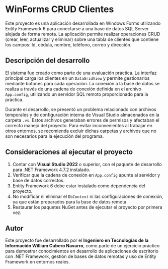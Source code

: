 # WinForms CRUD Clientes

Este proyecto es una aplicación desarrollada en Windows Forms utilizando Entity Framework 6 para conectarse a una base de datos SQL Server alojada de forma remota. La aplicación permite realizar operaciones CRUD (crear, leer, actualizar y eliminar) sobre una tabla de clientes que contiene los campos: Id, cédula, nombre, teléfono, correo y dirección.

## Descripción del desarrollo

El sistema fue creado como parte de una evaluación práctica. La interfaz principal carga los clientes en un `DataGridView` y permite gestionarlos mediante botones para cada operación. La conexión a la base de datos se realiza a través de una cadena de conexión definida en el archivo `App.config`, utilizando un servidor SQL remoto proporcionado para la práctica.

Durante el desarrollo, se presentó un problema relacionado con archivos temporales y de configuración interna de Visual Studio almacenados en la carpeta `.vs`. Estos archivos generaban errores de permisos y afectaban el correcto manejo del proyecto. Para evitar inconvenientes al trabajar en otros entornos, se recomienda excluir dichas carpetas y archivos que no son necesarios para la ejecución del programa.

## Consideraciones al ejecutar el proyecto

1. Contar con **Visual Studio 2022** o superior, con el paquete de desarrollo para .NET Framework 4.7.2 instalado.
2. Verificar que la cadena de conexión en `App.config` apunte al servidor y base de datos correctos.
3. Entity Framework 6 debe estar instalado como dependencia del proyecto.
4. No modificar ni eliminar el `DbContext` ni las configuraciones de conexión, ya que están preparados para la base de datos remota.
5. Restaurar los paquetes NuGet antes de ejecutar el proyecto por primera vez.

## Autor

Este proyecto fue desarrollado por el **Ingeniero en Tecnologías de la Información William Cubero Navarro**, como parte de un ejercicio práctico para demostrar conocimientos en desarrollo de aplicaciones de escritorio con .NET Framework, gestión de bases de datos remotas y uso de Entity Framework en entornos reales.
